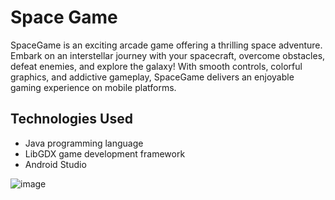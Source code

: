 # Space Game

SpaceGame is an exciting arcade game offering a thrilling space adventure. Embark on an interstellar journey with your spacecraft, overcome obstacles, defeat enemies, and explore the galaxy! With smooth controls, colorful graphics, and addictive gameplay, SpaceGame delivers an enjoyable gaming experience on mobile platforms. 

## Technologies Used
- Java programming language
- LibGDX game development framework
- Android Studio

![image](https://github.com/user-attachments/assets/f87b3e6d-bc67-4b3f-b688-964fc22b548c)



